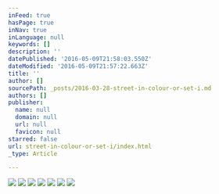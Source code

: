 ```yaml
---
inFeed: true
hasPage: true
inNav: true
inLanguage: null
keywords: []
description: ''
datePublished: '2016-05-09T21:58:03.550Z'
dateModified: '2016-05-09T21:57:22.663Z'
title: ''
author: []
sourcePath: _posts/2016-03-28-street-in-colour-or-set-i.md
authors: []
publisher:
  name: null
  domain: null
  url: null
  favicon: null
starred: false
url: street-in-colour-or-set-i/index.html
_type: Article

---
```

![](https://the-grid-user-content.s3-us-west-2.amazonaws.com/df8a5274-07ac-42ad-80e9-7d0b766ee8fc.jpg)
![](https://the-grid-user-content.s3-us-west-2.amazonaws.com/19708ce0-674a-4f94-bc89-41ca7fc43645.jpg)
![](https://the-grid-user-content.s3-us-west-2.amazonaws.com/8d52ac07-3280-4be7-8718-991843ab7b81.jpg)
![](https://the-grid-user-content.s3-us-west-2.amazonaws.com/3057bb65-e69d-4818-9ce1-27463a723e5e.jpg)
![](https://the-grid-user-content.s3-us-west-2.amazonaws.com/df06b537-6a68-47c3-88b9-5381f9777e16.jpg)
![](https://the-grid-user-content.s3-us-west-2.amazonaws.com/33f54191-c876-4781-960e-cbcaf83c59f9.jpg)
![](https://the-grid-user-content.s3-us-west-2.amazonaws.com/5fc73f7e-407d-4c23-bfd6-52646ee5066a.jpg)